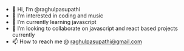 - 👋 Hi, I’m @raghulpasupathi
- 👀 I’m interested in coding and music
- 🌱 I’m currently learning javascript
- 💞️ I’m looking to collaborate on javascript and react based projects currently 
- 📫 How to reach me @ raghulpasupathi@gmail.com

<!---
raghulpasupathi/raghulpasupathi is a ✨ special ✨ repository because its `README.md` (this file) appears on your GitHub profile.
You can click the Preview link to take a look at your changes.
--->
